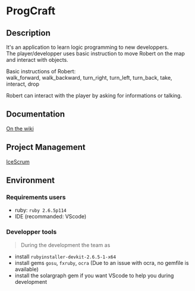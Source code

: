 
# ProgCraft
## Description

It's an application to learn logic programming to new developpers.  
The player/developper uses  basic instruction to move Robert on the map and interact with objects.  

Basic instructions of Robert:  
walk_forward, walk_backward, turn_right, turn_left, turn_back, take, interact, drop  

Robert can interact with the player by asking for informations or talking.

## Documentation
[On the wiki](https://github.com/Crepe-Party/ProgCraft/wiki)

## Project Management
[IceScrum](https://cloud.icescrum.com/p/MAW21XXG1/#/project)

## Environment
### Requirements users
* ruby: `ruby 2.6.5p114`
* IDE (recommanded: VScode)

### Developper tools
> During the development the team as 
* install `rubyinstaller-devkit-2.6.5-1-x64`
* install gems `gosu`, `fxruby`, `ocra` (Due to an issue with ocra, no gemfile is available)
* install the solargraph gem if you want VScode to help you during development
